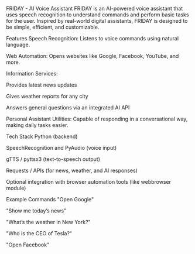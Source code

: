 FRIDAY - AI Voice Assistant
FRIDAY is an AI-powered voice assistant that uses speech recognition to understand commands and perform basic tasks for the user. Inspired by real-world digital assistants, FRIDAY is designed to be simple, efficient, and customizable.

Features
Speech Recognition: Listens to voice commands using natural language.

Web Automation: Opens websites like Google, Facebook, YouTube, and more.

Information Services:

Provides latest news updates

Gives weather reports for any city

Answers general questions via an integrated AI API

Personal Assistant Utilities: Capable of responding in a conversational way, making daily tasks easier.

Tech Stack
Python (backend)

SpeechRecognition and PyAudio (voice input)

gTTS / pyttsx3 (text-to-speech output)

Requests / APIs (for news, weather, and AI responses)

Optional integration with browser automation tools (like webbrowser module)

Example Commands
"Open Google"

"Show me today’s news"

"What’s the weather in New York?"

"Who is the CEO of Tesla?"

"Open Facebook"


